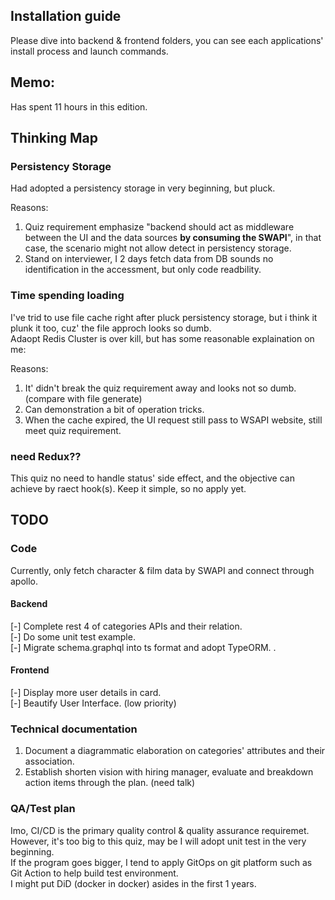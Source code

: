 ## Installation guide
Please dive into backend & frontend folders, you can see each applications' install process and launch commands.

## Memo:
Has spent 11 hours in this edition. 

## Thinking Map
### Persistency Storage
Had adopted a persistency storage in very beginning, but pluck.

Reasons:
1. Quiz requirement emphasize "backend should act as middleware between the UI and the data sources **by
consuming the SWAPI**", in that case, the scenario might not allow detect in persistency storage.
2. Stand on interviewer, I 2 days fetch data from DB sounds no identification in the accessment, but only code readbility.

### Time spending loading
I've trid to use file cache right after pluck persistency storage, but i think it plunk it too, cuz' the file approch looks so dumb.  
Adaopt Redis Cluster is over kill, but has some reasonable explaination on me:

Reasons:
1. It' didn't break the quiz requirement away and looks not so dumb. (compare with file generate)
2. Can demonstration a bit of operation tricks.
3. When the cache expired, the UI request still pass to WSAPI website, still meet quiz requirement.


### need Redux??
This quiz no need to handle status' side effect, and the objective can achieve by raect hook(s).
Keep it simple, so no apply yet.

## TODO
### Code
Currently, only fetch character & film data by SWAPI and connect through apollo.

#### Backend
[-] Complete rest 4 of categories APIs and their relation.  
[-] Do some unit test example.  
[-] Migrate schema.graphql into ts format and adopt TypeORM.  .  

#### Frontend
[-] Display more user details in card.  
[-] Beautify User Interface. (low priority)  

### Technical documentation
1. Document a diagrammatic elaboration on categories' attributes and their association.
2. Establish shorten vision with hiring manager, evaluate and breakdown action items through the plan. (need talk)

### QA/Test plan
Imo, CI/CD is the primary quality control & quality assurance requiremet.  
However, it's too big to this quiz, may be I will adopt unit test in the very beginning.  
If the program goes bigger, I tend to apply GitOps on git platform such as Git Action to help build test environment.  
I might put DiD (docker in docker) asides in the first 1 years.
